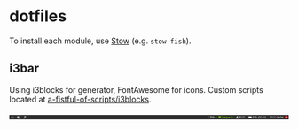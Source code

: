 dotfiles
========

To install each module, use [Stow](https://www.gnu.org/software/stow/) (e.g.
`stow fish`).

i3bar
-----
Using i3blocks for generator, FontAwesome for icons. Custom scripts located at [a-fistful-of-scripts/i3blocks](https://github.com/ranisalt/a-fistful-of-scripts/tree/master/i3blocks).

![i3bar](i3bar.png)
